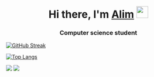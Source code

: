 <h1 align="center">Hi there, I'm <a href="https://daniilshat.ru/" target="_blank">Alim</a> 
<img src="https://github.com/blackcater/blackcater/raw/main/images/Hi.gif" height="32"/></h1>
<h3 align="center">Computer science student</h3>

[![GitHub Streak](https://github-readme-streak-stats.herokuapp.com?user=Sumr4kk&theme=dark)](https://git.io/streak-stats)

[![Top Langs](https://github-readme-stats.vercel.app/api/top-langs/?username=Sumr4kk&layout=compact)](https://github.com/anuraghazra/github-readme-stats)

![](https://github-profile-summary-cards.vercel.app/api/cards/profile-details?username=Sumr4kk&theme=solarized_dark)
![](https://github-profile-summary-cards.vercel.app/api/cards/stats?username=Sumr4kk&theme=solarized_dark)
